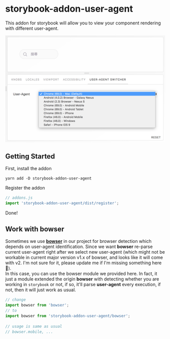 # storybook-addon-user-agent
This addon for storybook will allow you to view your component rendering with different user-agent.

![ua-switcher-screenshot](doc/ua-switcher-screenshot.png)

## Getting Started
First, install the addon
```
yarn add -D storybook-addon-user-agent
```

Register the addon
```js
// addons.js
import 'storybook-addon-user-agent/dist/register';
```

Done!

## Work with **bowser**
Sometimes we use [**bowser**](https://github.com/lancedikson/bowser) in our project for browser detection which depends on user-agent identification. Since we want **bowser** re-parse current user-agent right after we select new user-agent (which might not be workable in current major version v1.x of bowser, and looks like it will come with v2. I'm not sure for it, please update me if I'm missing something here 🙏).  
In this case, you can use the bowser module we provided here. In fact, it just a module extended the origin **bowser** with detecting whether you are working in `storybook` or not, if so, it'll parse **user-agent** every execution, if not, then it will just work as usual.
```js
// change
import bowser from 'bowser';
// to
import bowser from 'storybook-addon-user-agent/bowser';

// usage is same as usual
// bowser.mobile, ...
```
